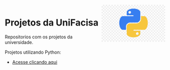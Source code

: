 <img src="imagens/imagempython.jpg" align="right" width="200">

# Projetos da UniFacisa

Repositorios com os projetos da universidade. 

Projetos utilizando Python:

* [Acesse clicando aqui](https://github.com/Lucaslarry/Facisa/tree/main/Python)
